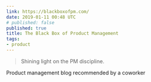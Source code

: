 ```yaml
---
link: https://blackboxofpm.com/
date: 2019-01-11 00:48 UTC
# published: false
published: true
title: The Black Box of Product Management
tags:
- product
---
```


<blockquote>Shining light on the PM discipline.</blockquote>

Product management blog recommended by a coworker
